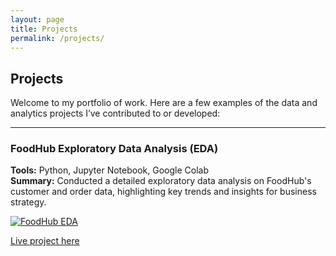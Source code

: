 ```yaml
---
layout: page
title: Projects
permalink: /projects/
---
```


## Projects

Welcome to my portfolio of work. Here are a few examples of the data and analytics projects I’ve contributed to or developed:

---

### FoodHub Exploratory Data Analysis (EDA)  
**Tools:** Python, Jupyter Notebook, Google Colab  
**Summary:** Conducted a detailed exploratory data analysis on FoodHub's customer and order data, highlighting key trends and insights for business strategy.  

[![FoodHub EDA](assets/img/foodhub-thumbnail.png)](https://ayumilagres.github.io/foodhub-eda-project/)

[Live project here](https://ayumilagres.github.io/foodhub-eda-project/)



